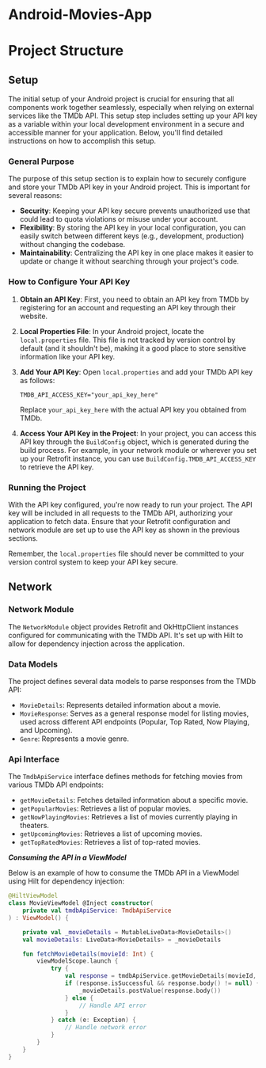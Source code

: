 # Android-Movies-App

# Project Structure

## Setup

The initial setup of your Android project is crucial for ensuring that all components work together seamlessly, especially when relying on external services like the TMDb API. This setup step includes setting up your API key as a variable within your local development environment in a secure and accessible manner for your application. Below, you'll find detailed instructions on how to accomplish this setup.

### General Purpose

The purpose of this setup section is to explain how to securely configure and store your TMDb API key in your Android project. This is important for several reasons:

- **Security**: Keeping your API key secure prevents unauthorized use that could lead to quota violations or misuse under your account.
- **Flexibility**: By storing the API key in your local configuration, you can easily switch between different keys (e.g., development, production) without changing the codebase.
- **Maintainability**: Centralizing the API key in one place makes it easier to update or change it without searching through your project's code.

### How to Configure Your API Key

1. **Obtain an API Key**: First, you need to obtain an API key from TMDb by registering for an account and requesting an API key through their website.

2. **Local Properties File**: In your Android project, locate the `local.properties` file. This file is not tracked by version control by default (and it shouldn't be), making it a good place to store sensitive information like your API key.

3. **Add Your API Key**: Open `local.properties` and add your TMDb API key as follows:

    ```
    TMDB_API_ACCESS_KEY="your_api_key_here"
    ```

    Replace `your_api_key_here` with the actual API key you obtained from TMDb.

4. **Access Your API Key in the Project**: In your project, you can access this API key through the `BuildConfig` object, which is generated during the build process. For example, in your network module or wherever you set up your Retrofit instance, you can use `BuildConfig.TMDB_API_ACCESS_KEY` to retrieve the API key.

### Running the Project

With the API key configured, you're now ready to run your project. The API key will be included in all requests to the TMDb API, authorizing your application to fetch data. Ensure that your Retrofit configuration and network module are set up to use the API key as shown in the previous sections.

Remember, the `local.properties` file should never be committed to your version control system to keep your API key secure.






## Network

### Network Module
The `NetworkModule` object provides Retrofit and OkHttpClient instances configured for communicating with the TMDb API. It's set up with Hilt to allow for dependency injection across the application.


### Data Models

The project defines several data models to parse responses from the TMDb API:

- `MovieDetails`: Represents detailed information about a movie.
- `MovieResponse`: Serves as a general response model for listing movies, used across different API endpoints (Popular, Top Rated, Now Playing, and Upcoming).
- `Genre`: Represents a movie genre.


### Api Interface
The `TmdbApiService` interface defines methods for fetching movies from various TMDb API endpoints:

- `getMovieDetails`: Fetches detailed information about a specific movie.
- `getPopularMovies`: Retrieves a list of popular movies.
- `getNowPlayingMovies`: Retrieves a list of movies currently playing in theaters.
- `getUpcomingMovies`: Retrieves a list of upcoming movies.
- `getTopRatedMovies`: Retrieves a list of top-rated movies.

***Consuming the API in a ViewModel***

Below is an example of how to consume the TMDb API in a ViewModel using Hilt for dependency injection:

```kotlin
@HiltViewModel
class MovieViewModel @Inject constructor(
    private val tmdbApiService: TmdbApiService
) : ViewModel() {

    private val _movieDetails = MutableLiveData<MovieDetails>()
    val movieDetails: LiveData<MovieDetails> = _movieDetails

    fun fetchMovieDetails(movieId: Int) {
        viewModelScope.launch {
            try {
                val response = tmdbApiService.getMovieDetails(movieId, "Bearer ${BuildConfig.TMDB_API_ACCESS_KEY}", "en-US").execute()
                if (response.isSuccessful && response.body() != null) {
                    _movieDetails.postValue(response.body())
                } else {
                    // Handle API error
                }
            } catch (e: Exception) {
                // Handle network error
            }
        }
    }
}